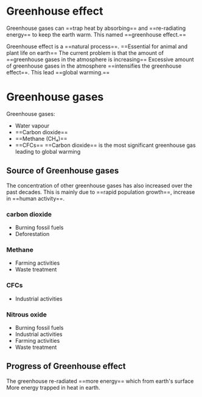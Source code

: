 # Greenhouse effect

Greenhouse gases can ==trap heat by absorbing== and ==re-radiating energy== to keep the earth warm.
This named ==greenhouse effect.==

Greenhouse effect is a ==natural process==.
==Essential for animal and plant life on earth==
The current problem is that the amount of ==greenhouse gases in the atmosphere is increasing== 
Excessive amount of greenhouse gases in the atmosphere ==intensifies the greenhouse effect==. This lead ==global warming.==
# Greenhouse gases
Greenhouse gases:
- Water vapour 
- ==Carbon dioxide== 
- ==Methane (CH₄)==
- ==CFCs==
==Carbon dioxide== is the most significant greenhouse gas leading to global warming

## Source of Greenhouse gases
The concentration of other greenhouse gases has also increased over the past decades. This is mainly due to ==rapid population growth==,  increase in ==human activity==.

### carbon dioxide
- <span class="cloze-span">Burning fossil fuels</span>
- <span class="cloze-span">Deforestation </span>
### Methane
- <span class="cloze-span"> Farming activities</span>
- <span class="cloze-span">Waste treatment</span>
### CFCs
- <span class="cloze-span">Industrial activities</span>
### Nitrous oxide
- <span class="cloze-span">Burning fossil fuels</span>
- <span class="cloze-span">Industrial activities</span>
- <span class="cloze-span">Farming activities</span>
- <span class="cloze-span">Waste treatment</span>
## Progress of Greenhouse effect
The greenhouse re-radiated ==more energy== which from earth's surface
More energy trapped in heat in earth.